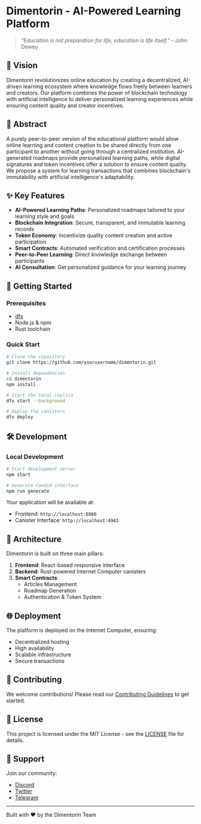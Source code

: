 # Dimentorin - AI-Powered Learning Platform

> *"Education is not preparation for life; education is life itself."* - John Dewey

## 🌟 Vision

Dimentorin revolutionizes online education by creating a decentralized, AI-driven learning ecosystem where knowledge flows freely between learners and creators. Our platform combines the power of blockchain technology with artificial intelligence to deliver personalized learning experiences while ensuring content quality and creator incentives.

## 🎯 Abstract

A purely peer-to-peer version of the educational platform would allow online learning and content creation to be shared directly from one participant to another without going through a centralized institution. AI-generated roadmaps provide personalized learning paths, while digital signatures and token incentives offer a solution to ensure content quality. We propose a system for learning transactions that combines blockchain's immutability with artificial intelligence's adaptability.

## ✨ Key Features

- **AI-Powered Learning Paths**: Personalized roadmaps tailored to your learning style and goals
- **Blockchain Integration**: Secure, transparent, and immutable learning records
- **Token Economy**: Incentivize quality content creation and active participation
- **Smart Contracts**: Automated verification and certification processes
- **Peer-to-Peer Learning**: Direct knowledge exchange between participants
- **AI Consultation**: Get personalized guidance for your learning journey

## 🚀 Getting Started

### Prerequisites
- [dfx](https://internetcomputer.org/docs/current/developer-docs/setup/install) 
- Node.js & npm
- Rust toolchain

### Quick Start
```bash
# Clone the repository
git clone https://github.com/yourusername/dimentorin.git

# Install dependencies
cd dimentorin
npm install

# Start the local replica
dfx start --background

# Deploy the canisters
dfx deploy
```

## 🛠 Development

### Local Development
```bash
# Start development server
npm start

# Generate Candid interface
npm run generate
```

Your application will be available at:
- Frontend: `http://localhost:8080`
- Canister Interface: `http://localhost:4943`

## 🔗 Architecture

Dimentorin is built on three main pillars:

1. **Frontend**: React-based responsive interface
2. **Backend**: Rust-powered Internet Computer canisters
3. **Smart Contracts**: 
   - Articles Management
   - Roadmap Generation
   - Authentication & Token System

## 🌐 Deployment

The platform is deployed on the Internet Computer, ensuring:
- Decentralized hosting
- High availability
- Scalable infrastructure
- Secure transactions

## 🤝 Contributing

We welcome contributions! Please read our [Contributing Guidelines](CONTRIBUTING.md) to get started.

## 📜 License

This project is licensed under the MIT License - see the [LICENSE](LICENSE) file for details.

## 🌟 Support

Join our community:
- [Discord](https://discord.gg/dimentorin)
- [Twitter](https://twitter.com/dimentorin)
- [Telegram](https://t.me/dimentorin)

---

Built with ❤️ by the Dimentorin Team